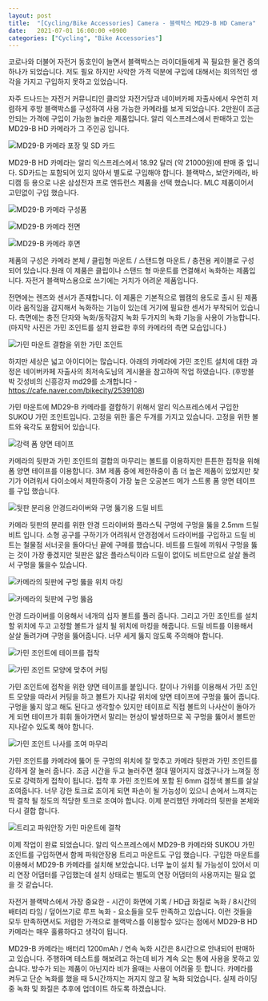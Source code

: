 ```yaml
---
layout: post
title:  "[Cycling/Bike Accessories] Camera - 블랙박스 MD29-B HD Camera"
date:   2021-07-01 16:00:00 +0900
categories: ["Cycling", "Bike Accessories"]
---
```

코로나와 더불어 자전거 동호인이 늘면서 블랙박스는 라이더들에게 꼭 필요한 물건 중의 하나가 되었습니다. 저도 필요 하지만 사악한 가격 덕분에 구입에 대해서는 회의적인 생각을 가지고 구입하지 못하고 있었습니다.



자주 드나드는 자전거 커뮤니티인 클리앙 자전거당과 네이버카페 자출사에서 우연히 저렴하게 후방 블랙박스를 구성하여 사용 가능한 카메라를 보게 되었습니다. 2만원이 조금 안되는 가격에 구입이 가능한 놀라운 제품입니다.  알리 익스프레스에서 판매하고 있는 MD29-B HD 카메라가 그 주인공 입니다.



![MD29-B 카메라 포장 및 SD 카드](https://img1.daumcdn.net/thumb/R1280x0/?scode=mtistory2&fname=https%3A%2F%2Fblog.kakaocdn.net%2Fdn%2FbcBG39%2FbtrvEGrKkdC%2F28zvZCdkdW7eUxEPxKZoa0%2Fimg.jpg)



MD29-B HD 카메라는 알리 익스프레스에서 18.92 달러 (약 21000원)에 판매 중 입니다. SD카드는 포함되어 있지 않아서 별도로 구입해야 합니다. 블랙박스, 보안카메라, 바디캠 등 용으로 나온 삼성전자 프로 엔듀런스 제품을 선택 했습니다. MLC 제품이어서 고민없이 구입 했습니다.



![MD29-B 카메라 구성품](https://img1.daumcdn.net/thumb/R1280x0/?scode=mtistory2&fname=https%3A%2F%2Fblog.kakaocdn.net%2Fdn%2FdjG5eZ%2FbtrvIx7Vl7t%2FZXErhSfoY8pcHxUvmBVSm0%2Fimg.jpg)

![MD29-B 카메라 전면](https://img1.daumcdn.net/thumb/R1280x0/?scode=mtistory2&fname=https%3A%2F%2Fblog.kakaocdn.net%2Fdn%2FQBvPR%2FbtrvFe8MDPq%2FiuWDaLCL28CIXqVTJnCuc0%2Fimg.jpg)

![MD29-B 카메라 후면](https://img1.daumcdn.net/thumb/R1280x0/?scode=mtistory2&fname=https%3A%2F%2Fblog.kakaocdn.net%2Fdn%2Fbzd7zz%2Fbtrvyij2DWJ%2FqzKqnF1md0btkRfYo6gV1K%2Fimg.jpg)



제품의 구성은 카메라 본체 / 클립형 마운트 / 스탠드형 마운트 / 충전용 케이블로 구성되어 있습니다.원래 이 제품은 클립이나 스탠드 형 마운트를 연결해서 녹화하는 제품입니다. 자전거 블랙박스용으로 쓰기에는 거치가 어려운 제품입니다. 



전면에는 렌즈와 센서가 존재합니다. 이 제품은 기본적으로 웹캠의 용도로 출시 된 제품이라 움직임을 감지해서 녹화하는 기능이 있는데 거기에 필요한 센서가 부착되어 있습니다. 측면에는 충전 단자와 녹화/동작감지 녹화 두가지의 녹화 기능을 사용이 가능합니다. (마지막 사진은 가민 조인트를 설치 완료한 후의 카메라의 측면 모습입니다.)



![가민 마운트 결함을 위한 가민 조인트](https://img1.daumcdn.net/thumb/R1280x0/?scode=mtistory2&fname=https%3A%2F%2Fblog.kakaocdn.net%2Fdn%2FbWqF19%2FbtrvHiv3A8D%2FtX4hMWEB8DVLrvplb9LEKK%2Fimg.jpg)



하지만 세상은 넓고 아이디어는 많습니다. 아래의 카메라에 가민 조인트 설치에 대한 과정은 네이버카페 자출사의 최저속도님의 게시물을 참고하여 작업 하였습니다. (후방블박 갓성비의 신흥강자 md29를 소개합니다 - https://cafe.naver.com/bikecity/2539108)



가민 마운트에 MD29-B 카메라를 결합하기 위해서 알리 익스프레스에서 구입한 SUKOU 가민 조인트입니다. 고정을 위한 홀은 두개를 가지고 있습니다. 고정을 위한 볼트와 육각도 포함되어 있습니다.



![강력 폼 양면 테이프](https://img1.daumcdn.net/thumb/R1280x0/?scode=mtistory2&fname=https%3A%2F%2Fblog.kakaocdn.net%2Fdn%2Fbffwnu%2FbtrvJ9kWwwM%2FTDFjgOVR0UPdn7Q06Y018k%2Fimg.jpg)



카메라의 뒷판과 가민 조인트의 결합의 마무리는 볼트를 이용하지만 튼튼한 접착을 위해 폼 양면 테이프를 이용합니다. 3M 제품 중에 제한하중이 좀 더 높은 제품이 있었지만 찾기가 어려워서 다이소에서 제한하중이 가장 높은 오공본드 메가 스트롱 폼 양면 테이프를 구입 했습니다.



![뒷판 분리용 안경드라이버와 구멍 뚫기용 드릴 비트](https://img1.daumcdn.net/thumb/R1280x0/?scode=mtistory2&fname=https%3A%2F%2Fblog.kakaocdn.net%2Fdn%2FSP0YR%2FbtrvJxNgwz5%2FlUYuyJ9nWr0HMiVbR1jonk%2Fimg.jpg)



카메라 뒷판의 분리를 위한 안경 드라이버와 플라스틱 구멍에 구멍을 뚫을 2.5mm 드릴 비트 입니다. 소형 공구를 구하기가 어려워서 안경점에서 드라이버를 구입하고 드릴 비트는 철물점 서너곳을 돌아다닌 끝에 구매를 했습니다. 비트를 드릴에 끼워서 구멍을 뚫는 것이 가장 좋겠지만 뒷판은 얇은 플라스틱이라 드릴이 없이도 비트만으로 살살 돌려서 구멍을 뚫을수 있습니다.



![카메라의 뒷판에 구멍 뚫을 위치 마킹](https://img1.daumcdn.net/thumb/R1280x0/?scode=mtistory2&fname=https%3A%2F%2Fblog.kakaocdn.net%2Fdn%2FdXIfI7%2FbtrvIzLr7ss%2FDUd1uRFbtx00hKUurspMDK%2Fimg.jpg)

![카메라의 뒷판에 구멍 뚫음](https://img1.daumcdn.net/thumb/R1280x0/?scode=mtistory2&fname=https%3A%2F%2Fblog.kakaocdn.net%2Fdn%2Ftal4T%2FbtrvygmeAsn%2FC5O4SvNkZNDWiyNueVvBb1%2Fimg.jpg)



안경 드라이버를 이용해서 네개의 십자 볼트를 풀러 줍니다. 그리고 가민 조인트를 설치 할 위치에 두고 고정할 볼트가 설치 될 위치에 마킹을 해줍니다. 드릴 비트를 이용해서 살살 돌려가며 구멍을 뚫어줍니다. 너무 세게 뚫지 않도록 주의해야 합니다.



![가민 조인트에 테이프를 접착](https://img1.daumcdn.net/thumb/R1280x0/?scode=mtistory2&fname=https%3A%2F%2Fblog.kakaocdn.net%2Fdn%2Fbix91w%2FbtrvEGk0Slt%2Ff9Na2nxSQD0G8qUjmKvGK1%2Fimg.jpg)

![가민 조인트 모양에 맞추어 커팅](https://img1.daumcdn.net/thumb/R1280x0/?scode=mtistory2&fname=https%3A%2F%2Fblog.kakaocdn.net%2Fdn%2FbfTZ4j%2FbtrvJ8l2ty2%2FUvOY42yzAjPgfHtKiqgzkk%2Fimg.jpg)



가민 조인트에 접착을 위한 양면 테이프를 붙입니다. 칼이나 가위를 이용해서 가민 조인트 모양을 따라서 커팅을 하고 볼트가 지나갈 위치에 양면 테이프에 구멍을 뚫어 줍니다. 구멍을 뚫지 않고 해도 된다고 생각할수 있지만 테이프로 직접 볼트의 나사산이 돌아가게 되면 테이프가 휘휘 돌아가면서 말리는 현상이 발생하므로 꼭 구멍을 뚫어서 볼트만 지나갈수 있도록 해야 합니다.



![가민 조인트 나사를 조여 마무리](https://img1.daumcdn.net/thumb/R1280x0/?scode=mtistory2&fname=https%3A%2F%2Fblog.kakaocdn.net%2Fdn%2F9Dwxp%2FbtrvF4EO2Pv%2F48CTAaH3u5PTBTMpZ4ADn1%2Fimg.jpg)



가민 조인트를 카메라에 뚫어 둔 구멍의 위치에 잘 맞추고 카메라 뒷판과 가민 조인트를 강하게 잘 눌러 줍니다. 조금 시간을 두고 눌러주면 절대 떨어지지 않겠구나가 느껴질 정도로 강력하게 접착이 됩니다. 접착 후 가민 조인트에 포함 된 6mm 검정색 볼트를 살살 조여줍니다. 너무 강한 토크로 조이게 되면 파손이 될 가능성이 있으니 손에서 느껴지는 딱 결착 될 정도의 적당한 토크로 조여야 합니다. 이제 분리했던 카메라의 뒷판을 본체와 다시 결합 합니다.



![트리고 파워안장 가민 마운트에 결착](https://img1.daumcdn.net/thumb/R1280x0/?scode=mtistory2&fname=https%3A%2F%2Fblog.kakaocdn.net%2Fdn%2Fk0W66%2FbtrvF3614DQ%2FLPuyluZXtrJqKQItcU43FK%2Fimg.jpg)



이제 작업이 완료 되었습니다. 알리 익스프레스에서 MD29-B 카메라와 SUKOU 가민 조인트를 구입하면서 함께 파워안장용 트리고 마운트도 구입 했습니다. 구입한 마운트를 이용해서 MD29-B 카메라를 설치해 보았습니다. 너무 높이 설치 될 가능성이 있어서 미리 연장 어댑터를 구입했는데 설치 상태로는 별도의 연장 어댑터의 사용까지는 필요 없을 것 같습니다.



자전거 블랙박스에서 가장 중요한 - 시간이 화면에 기록 / HD급 화질로 녹화 / 8시간의 배터리 타임 / 덮어쓰기로 루프 녹화 - 요소들을 모두 만족하고 있습니다. 이런 것들을 모두 만족하면서도 저렴한 가격으로 블랙박스를 이용할수 있다는 점에서 MD29-B HD 카메라는 매우 훌륭하다고 생각이 됩니다.



MD29-B 카메라는 배터리 1200mAh / 연속 녹화 시간은 8시간으로 안내되어 판매하고 있습니다. 주행하며 테스트를 해보려고 하는데 비가 계속 오는 통에 사용을 못하고 있습니다. 방수가 되는 제품이 아닌지라 비가 올때는 사용이 어려울 듯 합니다. 카메라를 켜두고 단순 녹화를 했을 때 5시간까지는 꺼지지 않고 잘 녹화 되었습니다. 실제 라이딩 중 녹화 및 화질은 추후에 업데이트 하도록 하겠습니다.

